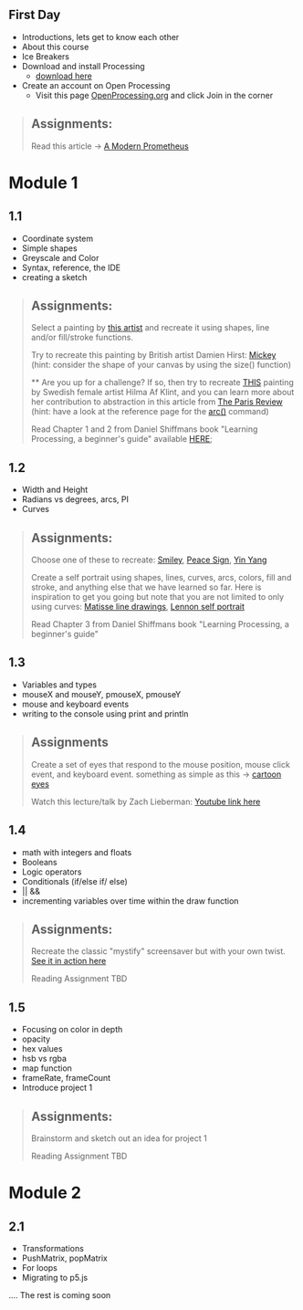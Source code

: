 ## First Day
* Introductions, lets get to know each other
* About this course
* Ice Breakers
* Download and install Processing
  * [download here](https://processing.org/download/)
* Create an account on Open Processing
  * Visit this page [OpenProcessing.org](www.openprocessing.org) and click Join in the corner
> ## Assignments:
> Read this article -> [A Modern Prometheus](https://medium.com/processing-foundation/a-modern-prometheus-59aed94abe85)

# Module 1
## 1.1
* Coordinate system
* Simple shapes
* Greyscale and Color
* Syntax, reference, the IDE
* creating a sketch
> ## Assignments:
> Select a painting by [this artist](https://www.google.com/search?q=mondrian&tbm=isch&chips=q:mondrian,g_1:art:RCyBiMoxD-g%3D&hl=en&sa=X&ved=2ahUKEwiIgaSKzanuAhWKY60KHXFPB9EQ4lYoAHoECAEQGQ&biw=1392&bih=725) and recreate it using shapes, line and/or fill/stroke functions.
> 
> Try to recreate this painting by British artist Damien Hirst: [Mickey](http://www.damienhirst.com/mickey) (hint: consider the shape of your canvas by using the size() function) 
> 
> ** Are you up for a challenge? If so, then try to recreate [THIS](https://www.theparisreview.org/blog/wp-content/uploads/2018/10/hilma_af_klint_svanen.jpg) painting by Swedish female artist Hilma Af Klint, and you can learn more about her contribution to abstraction in this article from [The Paris Review](https://www.theparisreview.org/blog/2018/10/12/the-first-abstract-painter-was-a-woman/) (hint: have a look at the reference page for the [arc()](https://processing.org/reference/arc_.html) command)
>
> Read Chapter 1 and 2 from Daniel Shiffmans book "Learning Processing, a beginner's guide" available [HERE](https://github.com/dacaldera/CFTA_Spring2021/blob/main/Course%20Materials/Readings/Learning_Processing_by_Daniel_Shiffman.pdf);

## 1.2
* Width and Height
* Radians vs degrees, arcs, PI
* Curves
> ## Assignments:
> Choose one of these to recreate: [Smiley](https://www.google.com/search?q=90%27s+smiley&hl=en&sxsrf=ALeKk004_aV8J0w9Lg6KTb-a01KB8tb0aw:1611115594978&source=lnms&tbm=isch&sa=X&ved=2ahUKEwjY6eul0anuAhWFU80KHX0OBxkQ_AUoAXoECBcQAw&biw=1392&bih=725), [Peace Sign](https://www.google.com/search?q=peace+sign&tbm=isch&ved=2ahUKEwjI0O3_0anuAhUKb60KHY3tDckQ2-cCegQIABAA&oq=peace+sign&gs_lcp=CgNpbWcQAzIHCAAQsQMQQzIFCAAQsQMyBQgAELEDMgIIADIFCAAQsQMyBQgAELEDMgUIABCxAzIFCAAQsQMyBQgAELEDMgcIABCxAxBDUIciWIciYIUkaABwAHgAgAFgiAFgkgEBMZgBAKABAaoBC2d3cy13aXotaW1nwAEB&sclient=img&ei=B60HYIixLYretQWN27fIDA&bih=725&biw=1392&hl=en), [Yin Yang](https://www.google.com/search?q=Yin+Yang&tbm=isch&ved=2ahUKEwj1xdGC0qnuAhUWhqwKHbfqDLgQ2-cCegQIABAA&oq=Yin+Yang&gs_lcp=CgNpbWcQAzIHCAAQsQMQQzIECAAQQzIHCAAQsQMQQzIECAAQQzIHCAAQsQMQQzIKCAAQsQMQgwEQQzIICAAQsQMQgwEyBQgAELEDMgcIABCxAxBDMgcIABCxAxBDOgQIIxAnOgIIAFCbqgFYm7UBYNu5AWgAcAB4AIABaIgB8wWSAQM2LjKYAQCgAQGqAQtnd3Mtd2l6LWltZ8ABAQ&sclient=img&ei=Da0HYLWLI5aMsgW31bPACw&bih=725&biw=1392&hl=en)
> 
> Create a self portrait using shapes, lines, curves, arcs, colors, fill and stroke, and anything else that we have learned so far. Here is inspiration to get you going but note that you are not limited to only using curves: [Matisse line drawings](https://www.google.com/search?q=henri+matisse+woman+face+line+drawing&tbm=isch&ved=2ahUKEwiJs4ix1qnuAhUPE6wKHYY9C4gQ2-cCegQIABAA&oq=henri+matisse+woman+face+line+drawing&gs_lcp=CgNpbWcQAzIECCMQJ1CkF1ibGGCwGmgAcAB4AIABY4gBwgGSAQEymAEAoAEBqgELZ3dzLXdpei1pbWfAAQE&sclient=img&ei=oLEHYInjKY-msAWG-6zACA&bih=725&biw=1392&hl=en), [Lennon self portrait](https://www.google.com/search?q=john+lennon+self+portrait&sxsrf=ALeKk03b9kjR9RCIuR1CHHMtYWK1yy-4XQ:1611116617301&source=lnms&tbm=isch&sa=X&ved=2ahUKEwjqqqmN1anuAhWTK80KHU-5CAMQ_AUoAXoECAcQAw&biw=1392&bih=725)
>
> Read Chapter 3 from Daniel Shiffmans book "Learning Processing, a beginner's guide"

## 1.3
* Variables and types
* mouseX and mouseY, pmouseX, pmouseY
* mouse and keyboard events
* writing to the console using print and println
> ## Assignments
> Create a set of eyes that respond to the mouse position, mouse click event, and keyboard event. something as simple as this -> [cartoon eyes](https://www.google.com/search?q=cartoon+eyes+clipart&tbm=isch&ved=2ahUKEwiV7Kup3qnuAhUb_qwKHaOeCQEQ2-cCegQIABAA&oq=cartoon+eyes+clipart&gs_lcp=CgNpbWcQAzIFCAAQsQMyAggAMgIIADICCAAyAggAMgIIADICCAAyAggAMgYIABAFEB4yBggAEAUQHjoHCAAQsQMQQzoECAAQQ1CdNFimPWD2PWgAcAB4AIABZIgBtQSSAQM2LjGYAQCgAQGqAQtnd3Mtd2l6LWltZ8ABAQ&sclient=img&ei=87kHYNWmO5v8swWjvaYI&bih=725&biw=1392) 
> 
> Watch this lecture/talk by Zach Lieberman: [Youtube link here](https://www.youtube.com/watch?v=bmztlO9_Wvo)

## 1.4
* math with integers and floats
* Booleans
* Logic operators
* Conditionals (if/else if/ else)
* || &&
* incrementing variables over time within the draw function
> ## Assignments:
> Recreate the classic "mystify" screensaver but with your own twist. [See it in action here](https://www.youtube.com/watch?v=FPfMkEgi2qI)
>
>Reading Assignment TBD

## 1.5
* Focusing on color in depth
* opacity
* hex values
* hsb vs rgba
* map function
* frameRate, frameCount
* Introduce project 1
> ## Assignments:
> Brainstorm and sketch out an idea for project 1
> 
> Reading Assignment TBD


# Module 2
## 2.1
* Transformations
* PushMatrix, popMatrix
* For loops
* Migrating to p5.js

.... The rest is coming soon





